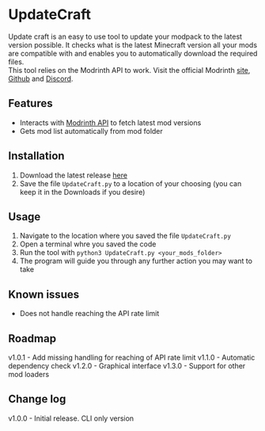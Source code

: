 # UpdateCraft

Update craft is an easy to use tool to update your modpack to the latest version possible.
It checks what is the latest Minecraft version all your mods are compatible with and enables you to automatically download the required files.  
This tool relies on the Modrinth API to work. Visit the official Modrinth [site](https://modrinth.com/), [Github](https://github.com/modrinth) and [Discord](https://discord.modrinth.com/).

## Features

- Interacts with [Modrinth API](https://docs.modrinth.com/api/) to fetch latest mod versions
- Gets mod list automatically from mod folder

## Installation

1) Download the latest release [here](https://github.com/didas72/UpdateCraft/releases/latest)
2) Save the file `UpdateCraft.py` to a location of your choosing (you can keep it in the Downloads if you desire)

## Usage

1) Navigate to the location where you saved the file `UpdateCraft.py`
2) Open a terminal whre you saved the code
3) Run the tool with `python3 UpdateCraft.py <your_mods_folder>`
4) The program will guide you through any further action you may want to take

## Known issues

- Does not handle reaching the API rate limit

## Roadmap

v1.0.1 - Add missing handling for reaching of API rate limit
v1.1.0 - Automatic dependency check
v1.2.0 - Graphical interface
v1.3.0 - Support for other mod loaders

## Change log

v1.0.0 - Initial release. CLI only version
